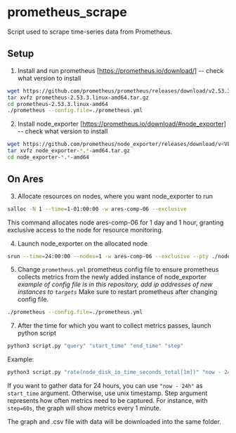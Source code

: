 # prometheus_scrape

Script used to scrape time-series data from Prometheus.

## Setup
1. Install and run prometheus [https://prometheus.io/download/] -- check what version to install
```bash
wget https://github.com/prometheus/prometheus/releases/download/v2.53.3/prometheus-2.53.3.linux-amd64.tar.gz
tar xvfz prometheus-2.53.3.linux-amd64.tar.gz
cd prometheus-2.53.3.linux-amd64
./prometheus --config.file=./prometheus.yml
```

2. Install node_exporter [https://prometheus.io/download/#node_exporter] -- check what version to install
```bash
wget https://github.com/prometheus/node_exporter/releases/download/v<VERSION>/node_exporter-<VERSION>.<OS>-<ARCH>.tar.gz
tar xvfz node_exporter-*.*-amd64.tar.gz
cd node_exporter-*.*-amd64
```

## On Ares 
3. Allocate resources on nodes, where you want node_exporter to run
```bash
salloc -N 1 --time=1-01:00:00 -w ares-comp-06 --exclusive
```
This command allocates node ares-comp-06 for 1 day
and 1 hour, granting exclusive access to the node for
resource monitoring.

4. Launch node_exporter on the allocated node
```bash
srun --time=24:00:00 --nodes=1 -w ares-comp-06 --exclusive --pty ./node_exporter-1.8.2.linux-amd64/node_exporter
```

5. Change `prometheus.yml` prometheus config file to ensure prometheus collects metrics from the newly added instance of node_exporter
*example of config file is in this repository, add ip addresses of new instances to `targets`*
Make sure to restart prometheus after changing config file.
```bash
./prometheus --config.file=./prometheus.yml
```

7. After the time for which you want to collect metrics passes, launch python script
```bash
python3 script.py "query" "start_time" "end_time" "step"
```
Example:
```bash
python3 script.py "rate(node_disk_io_time_seconds_total[1m])" "now - 24h" "now" "60s"
```
If you want to gather data for 24 hours, you can use `"now - 24h"` as `start_time` argument. Otherwise, use unix timestamp. 
Step argument represents how often metrics need to be captured. For instance, with `step=60s`, the graph will show metrics every 1 minute. 

The graph and .csv file with data will be downloaded into the same folder.
